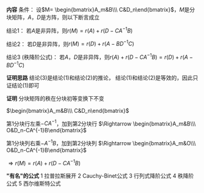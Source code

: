 **内容**
条件：
设$M=
\begin{bmatrix}A_m&B\\\ C&D_n\end{bmatrix}$，$M$是分块矩阵，$A，D$是方阵，则以下断言成立

结论1：
若$A$是非异阵，则$r(M)=r(A)+r(D-CA^{-1}B)$

结论2：
若$D$是非异阵，则$r(M)=r(D)+r(A-BD^{-1}C)$

结论3 (秩降阶公式)：
若$A，D$是非异阵，则$r(A)+r(D-CA^{-1}B)
=r(D)+r(A-BD^{-1}C)$

**证明思路**
结论(3)是结论(1)和结论(2)的推论，
结论(1)和结论(2)是等效的，因此只证结论(1)即可

**证明**
分块矩阵的秩在分块初等变换下不变

$\begin{bmatrix}A_m&B\\\ C&D_n\end{bmatrix}$

第1分块行左乘$-CA^{-1}$，加到第2分块行
$\Rightarrow
\begin{bmatrix}A_m&B\\\ 
O&D_n-CA^{-1}B\end{bmatrix}$

第1分块列右乘$-A^{-1}B$，加到第2分块列
$\Rightarrow
\begin{bmatrix}A_m&O\\\ 
O&D_n-CA^{-1}B\end{bmatrix}$

$\Rightarrow r(M)=r(A)+r(D-CA^{-1}B)$

**"有名"的公式**
1 拉普拉斯展开
2 Cauchy-Binet公式
3 行列式降阶公式
4 秩降阶公式
5 西尔维斯特公式
